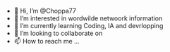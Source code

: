- 👋 Hi, I’m @Choppa77
- 👀 I’m interested in wordwilde netwoork information
- 🌱 I’m currently learning Coding, IA and devrlopping
- 💞️ I’m looking to collaborate on 
- 📫 How to reach me ...

<!---
Choppa77/Choppa77 is a ✨ special ✨ repository because its `README.md` (this file) appears on your GitHub profile.
You can click the Preview link to take a look at your changes.
--->
